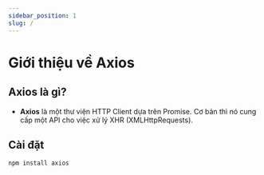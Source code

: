 ```yaml
---
sidebar_position: 1
slug: /
---
```


# Giới thiệu về Axios

## Axios là gì?

- **Axios** là một thư viện HTTP Client dựa trên Promise. Cơ bản thì nó cung cấp một API cho việc xử lý XHR (XMLHttpRequests).

## Cài đặt

```bash
npm install axios
```
